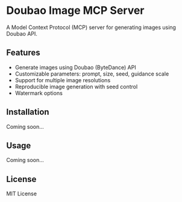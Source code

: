 # Doubao Image MCP Server

A Model Context Protocol (MCP) server for generating images using Doubao API.

## Features

- Generate images using Doubao (ByteDance) API
- Customizable parameters: prompt, size, seed, guidance scale
- Support for multiple image resolutions
- Reproducible image generation with seed control
- Watermark options

## Installation

Coming soon...

## Usage

Coming soon...

## License

MIT License
